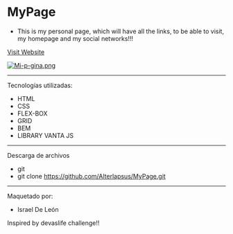 # MyPage

- This is my personal page, which will have all the links, to be able to visit, my homepage and my social networks!!!


<a href="https://mypageprofile.netlify.app/"  target="_blank">Visit Website </a>

[![Mi-p-gina.png](https://i.postimg.cc/RZywkDp2/Mi-p-gina.png)](https://postimg.cc/fV73XBNv)

---

Tecnologías utilizadas: 

- HTML 
- CSS
- FLEX-BOX  
- GRID
- BEM
- LIBRARY VANTA JS 

---

Descarga de archivos 

- git 
- git clone https://github.com/Alterlapsus/MyPage.git


---

Maquetado por: 

- Israel De León 

Inspired by devaslife challenge!!
